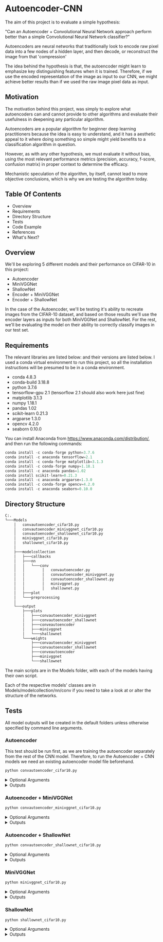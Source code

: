 # Autoencoder-CNN

The aim of this project is to evaluate a simple hypothesis:
    
"Can an Autoencoder + Convolutional Neural Network approach perform better than a simple Convolutional Neural Network classifier?"

Autoencoders are neural networks that traditionally look to encode raw pixel data into a few nodes of a hidden layer, and then decode, or reconstruct the image from that 'compression'     

The idea behind the hypothesis is that, the autoencoder might learn to emphasize key distinguishing features when it is trained. Therefore, if we use the encoded representation of the image as input to our CNN, we might achieve better results than if we used the raw image pixel data as input. 
    
## Motivation

The motivation behind this project, was simply to explore what autoencoders can and cannot provide to other algorithms and evaluate their usefulness in deepening any particular algorithm. 
    
Autoencoders are a popular algorithm for beginner deep learning practitioners because the idea is easy to understand, and it has a aesthetic appeal to it where doing something so simple might yield benefits to a classification algorithm in question. 
    
However, as with any other hypothesis, we must evaluate it without bias, using the most relevant performance metrics (precision, accuracy, f-score, confusion matrix) in proper context to determine the efficacy. 

Mechanistic speculation of the algorithm, by itself, cannot lead to more objective conclusions, which is why we are testing the algorithm today.
    
 
## Table Of Contents

 - Overview
 - Requirements
 - Directory Structure
 - Tests
 - Code Example
 - References
 - What's Next?
 
 ## Overview

We'll be exploring 5 different models and their performance on CIFAR-10 in this project:
    
 - Autoencoder 
 - MiniVGGNet
 - ShallowNet
 - Encoder + MiniVGGNet
 - Encoder + ShallowNet
    
In the case of the Autoencoder, we'll be testing it's ability to recreate images from the CIFAR-10 dataset, and based on those results we'll use the encoder layers as inputs for both MiniVGGNet and ShallowNet. For the rest, we'll be evaluating the model on their ability to correctly classify images in our test set.
    
## Requirements

 The relevant libraries are listed below: and their versions are listed below. I used a conda virtual environment to run this project, so all the installation instructions will be presumed to be in a conda environment.
- conda 4.8.3
- conda-build 3.18.8
- python 3.7.6
- tensorflow-gpu 2.1 (tensorflow 2.1 should also work here just fine)
- matplotlib 3.1.3
- numpy 1.18.1    
- pandas 1.02
- scikit-learn 0.21.3
- argparse 1.3.0 
- opencv 4.2.0
- seaborn 0.10.0

You can install Anaconda from https://www.anaconda.com/distribution/, and then run the following commands:
    
```python
conda install -c conda-forge python=3.7.6
conda install -c anaconda tensorflow=2.1
conda install -c conda-forge matplotlib=3.1.3 
conda install -c conda-forge numpy=1.18.1
conda install -c anaconda pandas=1.02
conda install scikit-learn=0.21.3
conda install -c anaconda argparse=1.3.0
conda install -c conda-forge opencv=4.2.0
conda install -c anaconda seaborn=0.10.0
```
 
 ## Directory Structure

```bash
C:.
└───Models
    │   convautoencoder_cifar10.py
    │   convautoencoder_minivggnet_cifar10.py
    │   convautoencoder_shallownet_cifar10.py
    │   minivggnet_cifar10.py
    │   shallownet_cifar10.py
    │
    ├───modelcollection
    │   ├───callbacks
    │   ├───nn
    │   │   └───conv
    │   │        │   convautoencoder.py
    │   │        │   convautoencoder_minivggnet.py
    │   │        │   convautoencoder_shallownet.py
    │   │        │   minivggnet.py
    │   │        │   shallownet.py 
    │   ├───plot
    │   └───preprocessing
    │
    └───output
        ├───plots
        │   ├───convautoencoder_minivggnet
        │   ├───convautoencoder_shallownet
        │   ├───conveautoencoder
        │   ├───minivggnet
        │   └───shallownet
        └───weights
            ├───convautoencoder_minivggnet
            ├───convautoencoder_shallownet
            ├───conveautoencoder
            ├───minivggnet
            └───shallownet
```

The main scripts are in the Models folder, with each of the models having their own script. 

Each of the respective models' classes are in Models/modelcollection/nn/conv if you need to take a look at or alter the structure of the networks.
 
 
## Tests 

All model outputs will be created in the default folders unless otherwise specified by command line arguments.

### Autoencoder

This test should be run first, as we are training the autoencoder separately from the rest of the CNN model. Therefore, to run the Autoencoder + CNN models we need an existing autoencoder model file beforehand.

```python
python convautoencoder_cifar10.py
```
<details>
<summary>Optional Arguments</summary>
<br>

- --samples
- number of samples to visualize when decoding, 
- default: 8
<br>
    
- --image
- path to output image comparison file 
- default = "output/plots/conveautoencoder/autoencoder_only_output.png"
<br>

- --output
- path to output plot file
- default = "output/plots/conveautoencoder/autoencoder_only_plot.png"
<br>

- --weights
- path to best model weights file
- default = 'output/weights/conveautoencoder/convautoencoder_cifar10_best_weights.hdf5'

</details>
<details>
<summary>Outputs</summary>
<br>

- Image Output Comparison -> output/plots/conveautoencoder/autoencoder_only_output.png
- Training and Validation Loss Plot -> output/plots/conveautoencoder/autoencoder_only_plot.png
- Best Model (Lowest Validation Loss) -> output/weights/conveautoencoder/convautoencoder_cifar10_best_weights.hdf5
    
</details>

### Autoencoder + MiniVGGNet

```python
python convautoencoder_minivggnet_cifar10.py
```
<details>
<summary>Optional Arguments</summary>
<br>

- --output
- path to the output plot folder
- default = "output/plots/convautoencoder_minivggnet"
<br>

- --weights
- path to best model weights file
- default = 'output/weights/convautoencoder_minivggnet/convautoencoder_minivggnet_cifar10_best_weights.hdf5'
<br>
    
- --autoencoder
- path to best autoencoder model weights file
- default = 'output/weights/conveautoencoder/convautoencoder_cifar10_best_weights.hdf5'

</details>
<details>
<summary>Outputs</summary>
<br>
    
- Classification Report -> output/plots/convautoencoder_minivggnet/cifar10_convautoencoder_minivggnet_classification_report.png
- Confusion Matrix -> output/plots/convautoencoder_minivggnet/cifar10_convautoencoder_minivggnet_conf_matrix.png
- Training and Validation Loss Plot -> output/plots/convautoencoder_minivggnet/cifar10_convautoencoder_minivggnet.png
- Best Model (Lowest Validation Loss) -> output/weights/convautoencoder_minivggnet/convautoencoder_minivggnet_cifar10_best_weights.hdf5
    
</details>

### Autoencoder + ShallowNet

```python
python convautoencoder_shallownet_cifar10.py
```
<details>
<summary>Optional Arguments</summary>
<br>

- --output
- path to the output plot folder
- default = "output/plots/convautoencoder_shallownet"
<br>

- --weights
- path to best model weights file
- default = 'output/weights/convautoencoder_shallownet/convautoencoder_shallownet_cifar10_best_weights.hdf5'
<br>
    
- --autoencoder
- path to best autoencoder model weights file
- default = 'output/weights/conveautoencoder/convautoencoder_cifar10_best_weights.hdf5'

</details>
<details>
<summary>Outputs</summary>
<br>
    
- Classification Report -> output/plots/convautoencoder_shallownet/cifar10_convautoencoder_shallownet_classification_report.png
- Confusion Matrix -> output/plots/convautoencoder_shallownet/cifar10_convautoencoder_shallownet_conf_matrix.png
- Training and Validation Loss Plot -> output/plots/convautoencoder_shallownet/cifar10_convautoencoder_shallownet.png
- Best Model (Lowest Validation Loss) -> output/weights/convautoencoder_shallownet/convautoencoder_shallownet_cifar10_best_weights.hdf5
    
</details>

### MiniVGGNet

```python
python minivggnet_cifar10.py
```
<details>
<summary>Optional Arguments</summary>
<br>
  
- --output
- path to the output plot folder
- default = "output/plots/minivggnet"
<br>

- --weights
- path to best model weights file
- default = 'output/weights/minivggnet/minivggnet_cifar10_best_weights.hdf5'

</details>
<details>
<summary>Outputs</summary>
<br>
    
- Classification Report -> output/plots/minivggnet/cifar10_minivggnet_classification_report.png
- Confusion Matrix -> output/plots/minivggnet/cifar10_minivggnet_conf_matrix.png
- Training and Validation Loss Plot -> output/plots/minivggnet/cifar10_minivggnet.png
- Best Model (Lowest Validation Loss) -> output/weights/minivggnet/minivggnet_cifar10_best_weights.hdf5
    
</details>

### ShallowNet

```python
python shallownet_cifar10.py
```
<details>
<summary>Optional Arguments</summary>
<br>
    
- --output
- path to the output plot folder
- default = "output/plots/shallownet"
<br>

- --weights
- path to best model weights file
- default = 'output/weights/shallownet/shallownet_cifar10_best_weights.hdf5'

</details>
<details>
<summary>Outputs</summary>
<br>
    
- Classification Report -> output/plots/shallownet/cifar10_shallownet_classification_report.png
- Confusion Matrix -> output/plots/shallownet/cifar10_shallownet_conf_matrix.png
- Training and Validation Loss Plot -> output/plots/shallownet/cifar10_shallownet.png
- Best Model (Lowest Validation Loss) -> output/weights/shallownet/shallownet_cifar10_best_weights.hdf5
    
</details>


